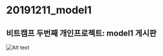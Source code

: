 # 20191211_model1
## 비트캠프 두번째 개인프로젝트: model1 게시판

![Alt text](../img/bitcamp_20191211_model1/메인.png "main")
